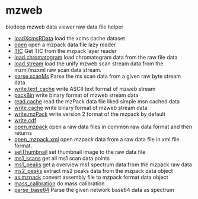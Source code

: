 ﻿# mzweb

biodeep mzweb data viewer raw data file helper

+ [loadXcmsRData](mzweb/loadXcmsRData.1) load the xcms cache dataset
+ [open](mzweb/open.1) open a mzpack data file lazy reader
+ [TIC](mzweb/TIC.1) Get TIC from the mzpack layer reader
+ [load.chromatogram](mzweb/load.chromatogram.1) load chromatogram data from the raw file data
+ [load.stream](mzweb/load.stream.1) load the unify mzweb scan stream data from the mzml/mzxml raw scan data stream.
+ [parse.scanMs](mzweb/parse.scanMs.1) Parse the ms scan data from a given raw byte stream data
+ [write.text_cache](mzweb/write.text_cache.1) write ASCII text format of mzweb stream
+ [packBin](mzweb/packBin.1) write binary format of mzweb stream data
+ [read.cache](mzweb/read.cache.1) read the mzPack data file liked simple msn cached data
+ [write.cache](mzweb/write.cache.1) write binary format of mzweb stream data
+ [write.mzPack](mzweb/write.mzPack.1) write version 2 format of the mzpack by default
+ [write.cdf](mzweb/write.cdf.1) 
+ [open.mzpack](mzweb/open.mzpack.1) open a raw data files in common raw data format and then returns 
+ [open_mzpack.xml](mzweb/open_mzpack.xml.1) open mzpack data from a raw data file in xml file format.
+ [setThumbnail](mzweb/setThumbnail.1) set thumbnail image to the raw data file
+ [ms1_scans](mzweb/ms1_scans.1) get all ms1 scan data points
+ [ms1_peaks](mzweb/ms1_peaks.1) get a overview ms1 spectrum data from the mzpack raw data
+ [ms2_peaks](mzweb/ms2_peaks.1) extract ms2 peaks data from the mzpack data object
+ [as.mzpack](mzweb/as.mzpack.1) convert assembly file to mzpack format data object
+ [mass_calibration](mzweb/mass_calibration.1) do mass calibration
+ [parse_base64](mzweb/parse_base64.1) Parse the given network base64 data as spectrum
